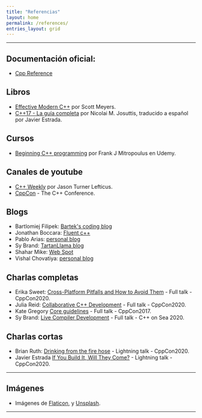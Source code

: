 ```yaml
---
title: "Referencias"
layout: home
permalink: /references/
entries_layout: grid
---
```


---

## Documentación oficial:
* [Cpp Reference](https://es.cppreference.com/)

## Libros
* [Effective Modern C++](https://www.oreilly.com/library/view/effective-modern-c/9781491908419/) por Scott Meyers.
* [C++17 - La guía completa](https://leanpub.com/cpp17es/) por Nicolai M. Josuttis, traducido a español
por Javier Estrada.

## Cursos
* [Beginning C++ programming](https://www.udemy.com/course/beginning-c-plus-plus-programming/)
por Frank J Mitropoulus en Udemy.

## Canales de youtube
* [C++ Weekly](https://www.youtube.com/c/JasonTurner-lefticus/) por Jason Turner Lefticus.
* [CppCon](https://www.youtube.com/user/CppCon/) - The C++ Conference.

## Blogs
* Bartlomiej Filipek: [Bartek's coding blog ](https://www.bfilipek.com/)
* Jonathan Boccara: [Fluent c++](http://www.fluentcpp.com/)
* Pablo Arias: [personal blog](https://pabloariasal.github.io/) 
* Sy Brand: [TartanLlama blog](https://blog.tartanllama.xyz/)
* Shahar Mike: [Web Spot](https://shaharmike.com/cpp/) 
* Vishal Chovatiya: [personal blog](http://www.vishalchovatiya.com/) 

## Charlas completas

* Erika Sweet: [Cross-Platform Pitfalls and How to Avoid Them](https://youtu.be/oYCin0B037Y) - Full talk - CppCon2020.
* Julia Reid: [Collaborative C++ Development](https://youtu.be/qCn6zT76zTs) - Full talk - CppCon2020.
* Kate Gregory [Core guidelines](https://youtu.be/XkDEzfpdcSg) - Full talk - CppCon2017.
* Sy Brand: [Live Compiler Development](https://youtu.be/Jw2n5QSul34) - Full talk - C++ on Sea 2020.

## Charlas cortas

* Brian Ruth: [Drinking from the fire hose](https://youtu.be/kO-cNY8nX70) - Lightning talk - CppCon2020.
* Javier Estrada [If You Build It, Will They Come?](https://youtu.be/I8lVKve_bEk) - Lightning talk - CppCon2020.

---
## Imágenes
- Imágenes de [Flaticon](https://www.flaticon.com/), y [Unsplash](https://unsplash.com/).

---